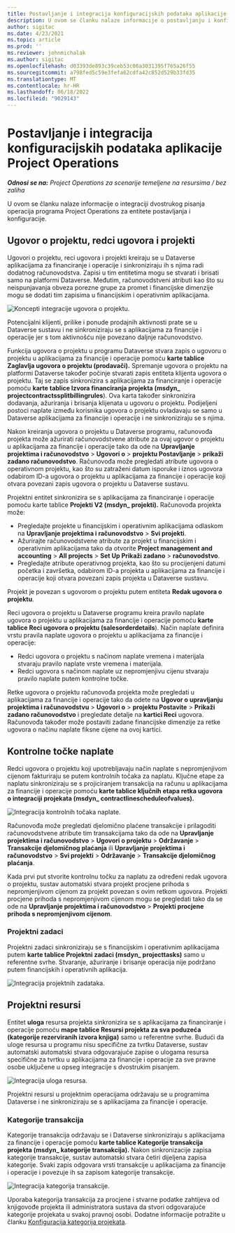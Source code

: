```yaml
---
title: Postavljanje i integracija konfiguracijskih podataka aplikacije Project Operations
description: U ovom se članku nalaze informacije o postavljanju i konfiguriranju mapa dvostrukog pisanja project operations operacija.
author: sigitac
ms.date: 4/23/2021
ms.topic: article
ms.prod: ''
ms.reviewer: johnmichalak
ms.author: sigitac
ms.openlocfilehash: d03393de893c39ceb53c06a3031395f765a26f55
ms.sourcegitcommit: a798fed5c59e3fefa62cdfa42c852d529b33fd35
ms.translationtype: MT
ms.contentlocale: hr-HR
ms.lasthandoff: 06/18/2022
ms.locfileid: "9029143"
---
```

# <a name="project-operations-setup-and-configuration-data-integration"></a>Postavljanje i integracija konfiguracijskih podataka aplikacije Project Operations

_**Odnosi se na:** Project Operations za scenarije temeljene na resursima / bez zaliha_

U ovom se članku nalaze informacije o integraciji dvostrukog pisanja operacija programa Project Operations za entitete postavljanja i konfiguracije.

## <a name="project-contracts-contract-lines-and-projects"></a>Ugovor o projektu, redci ugovora i projekti

Ugovori o projektu, reci ugovora i projekti kreiraju se u Dataverse aplikacijama za financiranje i operacije i sinkroniziraju ih s njima radi dodatnog računovodstva. Zapisi u tim entitetima mogu se stvarati i brisati samo na platformi Dataverse. Međutim, računovodstveni atributi kao što su neispunjavanja obveza porezne grupe za promet i financijske dimenzije mogu se dodati tim zapisima u financijskim i operativnim aplikacijama.

  ![Koncepti integracije ugovora o projektu.](./media/1ProjectContract.jpg)

Potencijalni klijenti, prilike i ponude prodajnih aktivnosti prate se u Dataverse sustavu i ne sinkroniziraju se s aplikacijama za financije i operacije jer s tom aktivnošću nije povezano daljnje računovodstvo.

Funkcija ugovora o projektu u programu Dataverse stvara zapis o ugovoru o projektu u aplikacijama za financije i operacije pomoću **karte tablice Zaglavlja ugovora o projektu (prodavači).** Spremanje ugovora o projektu na platformi Dataverse također počinje stvarati zapis entiteta klijenta ugovora o projektu. Taj se zapis sinkronizira s aplikacijama za financiranje i operacije pomoću **karte tablice Izvora financiranja projekta (msdyn\_ projectcontractssplitbillingrules**). Ova karta također sinkronizira dodavanja, ažuriranja i brisanja klijenata u ugovoru o projektu. Podijeljeni postoci naplate između korisnika ugovora o projektu ovladavaju se samo u Dataverse aplikacijama za financije i operacije i ne sinkroniziraju se s njima.

Nakon kreiranja ugovora o projektu u Dataverse programu, računovođa projekta može ažurirati računovodstvene atribute za ovaj ugovor o projektu u aplikacijama za financije i operacije tako da ode na **Upravljanje projektima i računovodstvo** > **Ugovori o** > **projektu Postavljanje** > **prikaži zadano računovodstvo**. Računovođa može pregledati atribute ugovora o operativnom projektu, kao što su zatraženi datum isporuke i iznos ugovora odabirom ID-a ugovora o projektu u aplikacijama za financije i operacije koji otvara povezani zapis ugovora o projektu u Dataverse sustavu.

Projektni entitet sinkronizira se s aplikacijama za financiranje i operacije pomoću karte tablice **Projekti V2 (msdyn\_ projekti).** Računovođa projekta može:

  - Pregledajte projekte u financijskim i operativnim aplikacijama odlaskom na **Upravljanje projektima i računovodstvo** > **Svi projekti**. 
  - Ažurirajte računovodstvene atribute za projekt u financijskim i operativnim aplikacijama tako da otvorite **Project management and accounting** > **All projects** > **Set Up Prikaži zadano** > **računovodstvo**.  
  - Pregledajte atribute operativnog projekta, kao što su procijenjeni datumi početka i završetka, odabirom ID-a projekta u aplikacijama za financije i operacije koji otvara povezani zapis projekta u Dataverse sustavu.

Projekt je povezan s ugovorom o projektu putem entiteta **Redak ugovora o projektu**.

Reci ugovora o projektu u Dataverse programu kreira pravilo naplate ugovora o projektu u aplikacijama za financije i operacije pomoću **karte tablice Reci ugovora o projektu (salesorderdetails**). Način naplate definira vrstu pravila naplate ugovora o projektu u aplikacijama za financije i operacije:

  - Redci ugovora o projektu s načinom naplate vremena i materijala stvaraju pravilo naplate vrste vremena i materijala.
  - Redci ugovora s načinom naplate uz nepromjenjivu cijenu stvaraju pravilo naplate putem kontrolne točke.

Retke ugovora o projektu računovođa projekta može pregledati u aplikacijama za financije i operacije tako da odete na **Ugovor o upravljanju projektima i računovodstvu** > **Ugovori o** > **projektu Postavite** > **Prikaži zadano računovodstvo** i pregledate detalje na **kartici Reci** ugovora. Računovođa također može postaviti zadane financijske dimenzije za retke ugovora o načinu naplate fiksne cijene na ovoj kartici.

## <a name="billing-milestones"></a>Kontrolne točke naplate

Redci ugovora o projektu koji upotrebljavaju način naplate s nepromjenjivom cijenom fakturiraju se putem kontrolnih točaka za naplatu. Ključne etape za naplatu sinkroniziraju se s projiciranjem transakcija na računu u aplikacijama za financije i operacije pomoću **karte tablice ključnih etapa retka ugovora o integraciji projekata (msdyn\_ contractlinescheduleofvalues).**

  ![Integracija kontrolnih točaka naplate.](./media/2Milestones.jpg)

Računovođa može pregledati djelomično plaćene transakcije i prilagoditi računovodstvene atribute tim transakcijama tako da ode na **Upravljanje projektima i računovodstvo** > **Ugovori o projektu** > **Održavanje** > **Transakcije djelomičnog plaćanja** ili **Upravljanje projektima i računovodstvo** > **Svi projekti** > **Održavanje** > **Transakcije djelomičnog plaćanja**.

Kada prvi put stvorite kontrolnu točku za naplatu za određeni redak ugovora o projektu, sustav automatski stvara projekt procjene prihoda s nepromjenjivom cijenom za projekt povezan s ovim retkom ugovora. Projekti procjene prihoda s nepromjenjivom cijenom mogu se pregledati tako da se ode na **Upravljanje projektima i računovodstvo** > **Projekti procjene prihoda s nepromjenjivom cijenom**.

### <a name="project-tasks"></a>Projektni zadaci

Projektni zadaci sinkroniziraju se s financijskim i operativnim aplikacijama putem **karte tablice Projektni zadaci (msdyn\_ projecttasks)** samo u referentne svrhe. Stvaranje, ažuriranje i brisanje operacija nije podržano putem financijskih i operativnih aplikacija.

  ![Integracija projektnih zadataka.](./media/3Tasks.jpg)

## <a name="project-resources"></a>Projektni resursi

Entitet **uloga** resursa projekta sinkronizira se s aplikacijama za financiranje i operacije pomoću **mape tablice Resursi projekta za sva poduzeća (kategorije rezerviranih izvora knjiga)** samo u referentne svrhe. Budući da uloge resursa u programu nisu specifične za tvrtku Dataverse, sustav automatski automatski stvara odgovarajuće zapise o ulogama resursa specifične za tvrtku u aplikacijama za financije i operacije za sve pravne osobe uključene u opseg integracije s dvostrukim pisanjem.

![Integracija uloga resursa.](./media/5Resources.jpg)

Projektni resursi u projektnim operacijama održavaju se u programima Dataverse i ne sinkroniziraju se s aplikacijama za financije i operacije.

### <a name="transaction-categories"></a>Kategorije transakcija

Kategorije transakcija održavaju se i Dataverse sinkroniziraju s aplikacijama za financije i operacije pomoću **karte tablice Kategorije transakcija projekta (msdyn\_ kategorije transakcija).** Nakon sinkronizacije zapisa kategorije transakcije, sustav automatski stvara četiri dijeljena zapisa kategorije. Svaki zapis odgovara vrsti transakcije u aplikacijama za financije i operacije i povezuje ih sa zapisom kategorije transakcije.

![Integracija kategorija transakcije.](./media/4TransactionCategories.jpg)

Uporaba kategorija transakcija za procjene i stvarne podatke zahtijeva od knjigovođe projekta ili administratora sustava da stvori odgovarajuće kategorije projekata u svakoj pravnoj osobi. Dodatne informacije potražite u članku [Konfiguracija kategorija projekata](../project-accounting/configure-project-categories.md).
